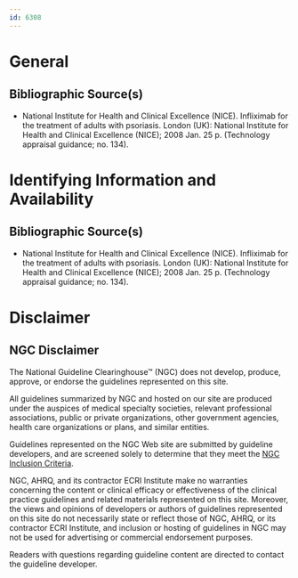 ```yaml
---
id: 6308
---
```


# General

## Bibliographic Source(s)

- National Institute for Health and Clinical Excellence (NICE). Infliximab for the treatment of adults with psoriasis. London (UK): National Institute for Health and Clinical Excellence (NICE); 2008 Jan. 25 p. (Technology appraisal guidance; no. 134).

# Identifying Information and Availability

## Bibliographic Source(s)

- National Institute for Health and Clinical Excellence (NICE). Infliximab for the treatment of adults with psoriasis. London (UK): National Institute for Health and Clinical Excellence (NICE); 2008 Jan. 25 p. (Technology appraisal guidance; no. 134).

# Disclaimer

## NGC Disclaimer

The National Guideline Clearinghouse™ (NGC) does not develop, produce, approve, or endorse the guidelines represented on this site.

All guidelines summarized by NGC and hosted on our site are produced under the auspices of medical specialty societies, relevant professional associations, public or private organizations, other government agencies, health care organizations or plans, and similar entities.

Guidelines represented on the NGC Web site are submitted by guideline developers, and are screened solely to determine that they meet the [NGC Inclusion Criteria](/help-and-about/summaries/inclusion-criteria).

NGC, AHRQ, and its contractor ECRI Institute make no warranties concerning the content or clinical efficacy or effectiveness of the clinical practice guidelines and related materials represented on this site. Moreover, the views and opinions of developers or authors of guidelines represented on this site do not necessarily state or reflect those of NGC, AHRQ, or its contractor ECRI Institute, and inclusion or hosting of guidelines in NGC may not be used for advertising or commercial endorsement purposes.

Readers with questions regarding guideline content are directed to contact the guideline developer.

